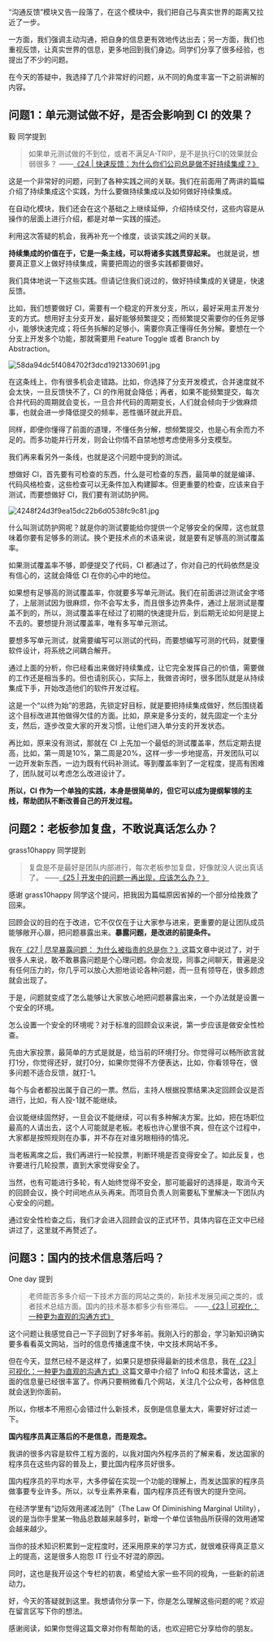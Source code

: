 “沟通反馈”模块又告一段落了，在这个模块中，我们把自己与真实世界的距离又拉近了一步。

一方面，我们强调主动沟通，把自身的信息更有效地传达出去；另一方面，我们也重视反馈，让真实世界的信息，更多地回到我们身边。同学们分享了很多经验，也提出了不少的问题。

在今天的答疑中，我选择了几个非常好的问题，从不同的角度丰富一下之前讲解的内容。

## 问题1：单元测试做不好，是否会影响到 CI 的效果？

毅 同学提到

> 如果单元测试做的不到位，或者不满足A-TRIP，是不是执行CI的效果就会弱很多？
> ——[《24 | 快速反馈：为什么你们公司总是做不好持续集成？》][24 _]

这是一个非常好的问题，问到了各种实践之间的关联。我们在前面用了两讲的篇幅介绍了持续集成这个实践，为什么要做持续集成以及如何做好持续集成。

在自动化模块，我们还会在这个基础之上继续延伸，介绍持续交付，这些内容是从操作的层面上进行介绍，都是对单一实践的描述。

利用这次答疑的机会，我再补充一个维度，谈谈实践之间的关联。

**持续集成的价值在于，它是一条主线，可以将诸多实践贯穿起来。** 也就是说，想要真正意义上做好持续集成，需要把周边的很多实践都要做好。

我们具体地说一下这些实践。但请记住我们说过的，做好持续集成的关键是，快速反馈。

比如，我们想要做好 CI，需要有一个稳定的开发分支，所以，最好采用主开发分支的方式。想用好主分支开发，最好能够频繁提交；而频繁提交需要你的任务足够小，能够快速完成；将任务拆解的足够小，需要你真正懂得任务分解。要想在一个分支上开发多个功能，那就需要用 Feature Toggle 或者 Branch by Abstraction。

![58da94dc5f4084702f3dcd1921330691.jpg][]

在这条线上，你有很多机会走错路。比如，你选择了分支开发模式，合并速度就不会太快，一旦反馈快不了，CI 的作用就会降低；再者，如果不能频繁提交，每次合并代码的周期就会变长，一旦合并代码的周期变长，人们就会倾向于少做麻烦事，也就会进一步降低提交的频率，恶性循环就此开启。

同样，即便你懂得了前面的道理，不懂任务分解，想频繁提交，也是心有余而力不足的。而多功能并行开发，则会让你情不自禁地想考虑使用多分支模型。

我们再来看另外一条线，也就是这个问题中提到的测试。

想做好 CI，首先要有可检查的东西，什么是可检查的东西，最简单的就是编译、代码风格检查，这些检查可以无条件加入构建脚本。但更重要的检查，应该来自于测试，而要想做好 CI，我们要有测试防护网。

![4248f24d3f9ea15dc22b6d0538fc9c81.jpg][]

什么叫测试防护网呢？就是你的测试要能给你提供一个足够安全的保障，这也就意味着你要有足够多的测试。换个更技术点的术语来说，就是要有足够高的测试覆盖率。

如果测试覆盖率不够，即便提交了代码，CI 都通过了，你对自己的代码依然是没有信心的，这就会降低 CI 在你的心中的地位。

如果想有足够高的测试覆盖率，你就要多写单元测试。我们在前面讲过测试金字塔了，上层测试因为很麻烦，你不会写太多，而且很多边界条件，通过上层测试是覆盖不到的，所以，测试覆盖率在经过了初期的快速提升后，到后期无论如何是提上不去的。要想提升测试覆盖率，唯有多写单元测试。

要想多写单元测试，就需要编写可以测试的代码，而要想编写可测的代码，就要懂软件设计，将系统之间耦合解开。

通过上面的分析，你已经看出来做好持续集成，让它完全发挥自己的价值，需要做的工作还是相当多的。但也请别灰心，实际上，我做咨询时，很多团队就是从持续集成下手，开始改造他们的软件开发过程。

这是一个“以终为始”的思路，先锁定好目标，就是要把持续集成做好，然后围绕着这个目标改进其他做得欠佳的方面。比如，原来是多分支的，就先固定一个主分支，然后，逐步改变大家的开发习惯，让他们进入单分支的开发状态。

再比如，原来没有测试，那就在 CI 上先加一个最低的测试覆盖率，然后定期去提高，比如，第一周是10%，第二周是20%，这样一步一步地提高，开发团队可以一边开发新东西，一边为既有代码补测试。等到覆盖率到了一定程度，提高有困难了，团队就可以考虑怎么改进设计了。

**所以，CI 作为一个单独的实践，本身是很简单的，但它可以成为提纲挈领的主线，帮助团队不断改善自己的开发过程。** 

## 问题2：老板参加复盘，不敢说真话怎么办？

grass10happy 同学提到

> 复盘是不是最好是团队内部进行，每次老板参加复盘，好像就没人说出真话了。
> ——[《25 | 开发中的问题一再出现，应该怎么办？》][25 _]

感谢 grass10happy 同学这个提问，把我因为篇幅原因省掉的一个部分给挽救了回来。

回顾会议的目的在于改进，它不仅仅在于让大家参与进来，更重要的是让团队成员能够敞开心扉，把问题暴露出来。**暴露问题，是改进的前提条件。** 

我在[《27 | 尽早暴露问题： 为什么被指责的总是你？》][27 _ _]这篇文章中说过了，对于很多人来说，敢不敢暴露问题是个心理问题。你会发现，同事之间聊天，普遍是没有任何压力的，你几乎可以放心大胆地谈论各种问题，而一旦有领导在，很多顾虑就会出现了。

于是，问题就变成了怎么能够让大家放心地把问题暴露出来，一个办法就是设置一个安全的环境。

怎么设置一个安全的环境呢？对于标准的回顾会议来说，第一步应该是做安全性检查。

先由大家投票，最简单的方式是就是，给当前的环境打分。你觉得可以畅所欲言就打1分，你觉得还好，就打0分，如果你觉得不方便表达，比如，你看领导在，很多问题不适合反馈，就打-1。

每个与会者都投出属于自己的一票。然后，主持人根据投票结果决定回顾会议是否进行，比如，有人投-1就不能继续。

会议能继续固然好，一旦会议不能继续，可以有多种解决方案。比如，把在场职位最高的人请出去，这个人可能就是老板。老板也许心里很不爽，但在这个过程中，大家都是按照规则在办事，并不存在对谁另眼相待的情况。

当老板离席之后，我们再进行一轮投票，判断环境是否变得安全了。如此反复，也许要进行几轮投票，直到大家觉得安全了。

当然，也有可能进行多轮，有人始终觉得不安全，那可能最好的选择是，取消今天的回顾会议，换个时间地点从头再来。而项目负责人则需要私下里解决一下团队内心安全的问题。

通过安全性检查之后，我们才会进入回顾会议的正式环节，具体内容在正文中已经讲过了，这里就不再赘述了。

## 问题3：国内的技术信息落后吗？

One day 提到

> 老师能否多多介绍一下技术方面的网站之类的，新技术发展见闻之类的，或者技术总结方面。国内的技术基本都多少有些滞后。
> ——[《23 | 可视化：一种更为直观的沟通方式》][23 _]

这个问题让我感觉自己一下子回到了好多年前。我刚入行的那会，学习新知识确实要多看看英文网站，当时的信息传播速度不快，中文技术网站不多。

但在今天，显然已经不是这样了，如果只是想获得最新的技术信息，我在[《23 | 可视化：一种更为直观的沟通方式》][23 _]这篇文章中介绍了 InfoQ 和技术雷达，这上面的信息量已经很丰富了。你再只要稍微看几个网站，关注几个公众号，各种信息就会送到你面前。

所以，你根本不用担心会错过什么新技术，反倒是信息量太大，需要好好过滤一下。

**国内程序员真正落后的不是信息，而是观念。** 

我讲的很多内容是软件工程方面的，以我对国内外程序员的了解来看，发达国家的程序员在这些内容的普及上，要比国内程序员好很多。

国内程序员的平均水平，大多停留在实现一个功能的理解上，而发达国家的程序员做事要专业许多。所以，以专业素养来看，国内程序员还有很大的提升空间。

在经济学里有“边际效用递减法则”（The Law Of Diminishing Marginal Utility），说的是当你手里某一物品总数越来越多时，新增一个单位该物品所获得的效用通常会越来越少。

当你的技术知识积累到一定程度时，还采用原来的学习方式，就很难获得真正意义上的提高，这是很多人抱怨 IT 行业不好混的原因。

同时，这也是我开设这个专栏的初衷，希望给大家一些不同的视角，一些新的前进动力。

好，今天的答疑就到这里。我想请你分享一下，你是怎么理解这些问题的呢？欢迎在留言区写下你的想法。

感谢阅读，如果你觉得这篇文章对你有帮助的话，也欢迎把它分享给你的朋友。


[24 _]: http://time.geekbang.org/column/article/83461
[58da94dc5f4084702f3dcd1921330691.jpg]: https://static001.geekbang.org/resource/image/58/91/58da94dc5f4084702f3dcd1921330691.jpg
[4248f24d3f9ea15dc22b6d0538fc9c81.jpg]: https://static001.geekbang.org/resource/image/42/81/4248f24d3f9ea15dc22b6d0538fc9c81.jpg
[25 _]: http://time.geekbang.org/column/article/83841
[27 _ _]: http://https://time.geekbang.org/column/article/84374
[23 _]: http://time.geekbang.org/column/article/83082

